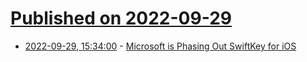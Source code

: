 # [Published on 2022-09-29](index.md)

* [2022-09-29, 15:34:00](https://tech.slashdot.org/story/22/09/29/1534230/microsoft-is-phasing-out-swiftkey-for-ios?utm_source=rss1.0mainlinkanon&utm_medium=feed) - [Microsoft is Phasing Out SwiftKey for iOS](https://tech.slashdot.org/story/22/09/29/1534230/microsoft-is-phasing-out-swiftkey-for-ios?utm_source=rss1.0mainlinkanon&utm_medium=feed)
